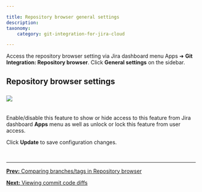 ```yaml
---

title: Repository browser general settings
description:
taxonomy:
    category: git-integration-for-jira-cloud

---
```


Access the repository browser setting via Jira dashboard menu Apps ➜ **Git Integration: Repository browser**. Click **General settings** on the sidebar.

## Repository browser settings

<img src='/wp-content/uploads/gij-gitcloud-gencfg-show-repo-browser-sel.png' style='margin:25px auto 35px auto;max-width:100%;display:block;' />

Enable/disable this feature to show or hide access to this feature from Jira dashboard **Apps** menu as well as unlock or lock this feature from user access.

Click **Update** to save configuration changes.

&nbsp;
* * *

[**Prev:** Comparing branches/tags in Repository browser](/git-integration-for-jira-cloud/comparing-branches-or-tags-in-repository-browser-gij-cloud)

[**Next:** Viewing commit code diffs](/git-integration-for-jira-cloud/viewing-commit-code-diffs-gij-cloud)

